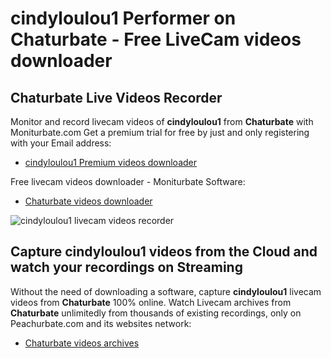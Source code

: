 # cindyloulou1 Performer on Chaturbate - Free LiveCam videos downloader

## Chaturbate Live Videos Recorder

Monitor and record livecam videos of **cindyloulou1** from **Chaturbate** with Moniturbate.com
Get a premium trial for free by just and only registering with your Email address:
* [cindyloulou1 Premium videos downloader](https://moniturbate.com/request-demo-licence-key.html)

Free livecam videos downloader - Moniturbate Software:
* [Chaturbate videos downloader](https://moniturbate.com/moniturbate-download-software.html)

![cindyloulou1 livecam videos recorder](https://peachurnet.com/templates/moniturbate-software.png)


## Capture cindyloulou1 videos from the Cloud and watch your recordings on Streaming

Without the need of downloading a software, capture **cindyloulou1** livecam videos from **Chaturbate** 100% online.
Watch Livecam archives from **Chaturbate** unlimitedly from thousands of existing recordings, only on Peachurbate.com and its websites network:
* [Chaturbate videos archives](https://peachurnet.com/)